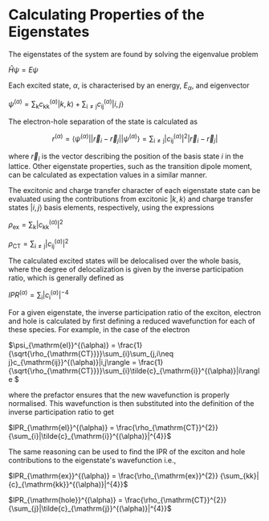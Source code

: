 # Calculating Properties of the Eigenstates

The eigenstates of the system are found by solving the eigenvalue problem

$\hat{H}\psi = E\psi$

Each excited state, $\alpha$, is characterised by an energy, $E_{\alpha}$, and eigenvector

$\psi^{(\alpha)}= \sum_{\mathrm{k}}c_{\mathrm{kk}}^{(\alpha)}|k,k\rangle + \sum_{\mathrm{i\neq j}}c_{\mathrm{ij}}^{(\alpha)}|i,j\rangle$

The electron-hole separation of the state is calculated as

```math
r^{(\alpha)}= \langle\psi^{(\alpha)}||\vec{r}_{i} - \vec{r}_{j}||\psi^{(\alpha)}\rangle=\sum_{\mathrm{i\neq j}}|c_{\mathrm{ij}}^{(\alpha)}|^{2}|\vec{r}_{i} - \vec{r}_{j}|
```
where $\vec{r}_{i}$ is the vector describing the position of the basis state $i$ in the lattice. Other eigenstate properties, such as the transition dipole moment, can be calculated as expectation values in a similar manner. 

The excitonic and charge transfer character of each eigenstate state can be evaluated using the contributions from excitonic $|k,k\rangle$ and charge transfer states $|i,j\rangle$ basis elements, respectively, using the expressions

$\rho_{\mathrm{ex}}=\sum_{\mathrm{k}}|c_{\mathrm{kk}}^{(\alpha)}|^{2}$ 

$\rho_{\mathrm{CT}}=\sum_{\mathrm{i\neq j}}|c_{\mathrm{ij}}^{(\alpha)}|^{2}$

The calculated excited states will be delocalised over the whole basis, where the degree of delocalization is given by the inverse participation ratio, which is generally defined as

$IPR^{(\alpha)} = \sum_{\mathrm{i}}|c_{\mathrm{i}}^{(\alpha)}|^{-4}$

For a given eigenstate, the inverse participation ratio of the exciton, electron and hole is calculated by first defining a reduced wavefunction for each of these species. For example, in the case of the electron

$\psi_{\mathrm{el}}^{(\alpha)} = \frac{1}{\sqrt{\rho_{\mathrm{CT}}}}\sum_{i}\sum_{j,i\neq j}c_{\mathrm{ij}}^{(\alpha)}|i,j\rangle =  \frac{1}{\sqrt{\rho_{\mathrm{CT}}}}\sum_{i}\tilde{c}_{\mathrm{i}}^{(\alpha)}|i\rangle $

where the prefactor ensures that the new wavefunction is properly normalised. This wavefunction is then substituted into the definition of the inverse participation ratio to get 

$IPR_{\mathrm{el}}^{(\alpha)} = \frac{\rho_{\mathrm{CT}}^{2}} {\sum_{i}|\tilde{c}_{\mathrm{i}}^{(\alpha)}|^{4}}$

The same reasoning can be used to find the IPR of the exciton and hole contributions to the eigenstate's wavefunction i.e., 

$IPR_{\mathrm{ex}}^{(\alpha)} = \frac{\rho_{\mathrm{ex}}^{2}} {\sum_{kk}|{c}_{\mathrm{kk}}^{(\alpha)}|^{4}}$

$IPR_{\mathrm{hole}}^{(\alpha)} = \frac{\rho_{\mathrm{CT}}^{2}} {\sum_{j}|\tilde{c}_{\mathrm{j}}^{(\alpha)}|^{4}}$

